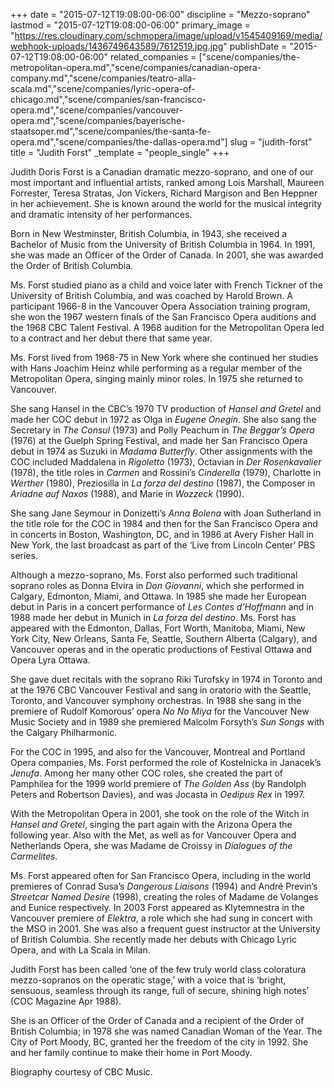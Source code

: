 +++
date = "2015-07-12T19:08:00-06:00"
discipline = "Mezzo-soprano"
lastmod = "2015-07-12T19:08:00-06:00"
primary_image = "https://res.cloudinary.com/schmopera/image/upload/v1545409169/media/webhook-uploads/1436749643589/7612519.jpg.jpg"
publishDate = "2015-07-12T19:08:00-06:00"
related_companies = ["scene/companies/the-metropolitan-opera.md","scene/companies/canadian-opera-company.md","scene/companies/teatro-alla-scala.md","scene/companies/lyric-opera-of-chicago.md","scene/companies/san-francisco-opera.md","scene/companies/vancouver-opera.md","scene/companies/bayerische-staatsoper.md","scene/companies/the-santa-fe-opera.md","scene/companies/the-dallas-opera.md"]
slug = "judith-forst"
title = "Judith Forst"
_template = "people_single"
+++

Judith Doris Forst is a Canadian dramatic mezzo-soprano, and one of our most important and influential artists, ranked among Lois Marshall, Maureen Forrester, Teresa Stratas, Jon Vickers, Richard Margison and Ben Heppner in her achievement. She is known around the world for the musical integrity and dramatic intensity of her performances.

Born in New Westminster, British Columbia, in 1943, she received a Bachelor of Music from the University of British Columbia in 1964. In 1991, she was made an Officer of the Order of Canada. In 2001, she was awarded the Order of British Columbia.

Ms. Forst studied piano as a child and voice later with French Tickner of the University of British Columbia, and was coached by Harold Brown. A participant 1966-8 in the Vancouver Opera Association training program, she won the 1967 western finals of the San Francisco Opera auditions and the 1968 CBC Talent Festival. A 1968 audition for the Metropolitan Opera led to a contract and her debut there that same year.

Ms. Forst lived from 1968-75 in New York where she continued her studies with Hans Joachim Heinz while performing as a regular member of the Metropolitan Opera, singing mainly minor roles. In 1975 she returned to Vancouver.

She sang Hansel in the CBC’s 1970 TV production of *Hansel and Gretel* and made her COC debut in 1972 as Olga in *Eugene Onegin*. She also sang the Secretary in *The Consul* (1973) and Polly Peachum in *The Beggar’s Opera* (1976) at the Guelph Spring Festival, and made her San Francisco Opera debut in 1974 as Suzuki in *Madama Butterfly*. Other assignments with the COC included Maddalena in *Rigoletto* (1973), Octavian in *Der Rosenkavalier* (1978), the title roles in *Carmen* and Rossini’s *Cinderella* (1979), Charlotte in *Werther* (1980), Preziosilla in *La forza del destino* (1987), the Composer in *Ariadne auf Naxos* (1988), and Marie in *Wozzeck* (1990).

She sang Jane Seymour in Donizetti’s *Anna Bolena* with Joan Sutherland in the title role for the COC in 1984 and then for the San Francisco Opera and in concerts in Boston, Washington, DC, and in 1986 at Avery Fisher Hall in New York, the last broadcast as part of the ‘Live from Lincoln Center’ PBS series.

Although a mezzo-soprano, Ms. Forst also performed such traditional soprano roles as Donna Elvira in *Don Giovanni*, which she performed in Calgary, Edmonton, Miami, and Ottawa. In 1985 she made her European debut in Paris in a concert performance of *Les Contes d’Hoffmann* and in 1988 made her debut in Munich in *La forza del destino*. Ms. Forst has appeared with the Edmonton, Dallas, Fort Worth, Manitoba, Miami, New York City, New Orleans, Santa Fe, Seattle, Southern Alberta (Calgary), and Vancouver operas and in the operatic productions of Festival Ottawa and Opera Lyra Ottawa.

She gave duet recitals with the soprano Riki Turofsky in 1974 in Toronto and at the 1976 CBC Vancouver Festival and sang in oratorio with the Seattle, Toronto, and Vancouver symphony orchestras. In 1988 she sang in the premiere of Rudolf Komorous’ opera *No No Miya* for the Vancouver New Music Society and in 1989 she premiered Malcolm Forsyth’s *Sun Songs* with the Calgary Philharmonic.

For the COC in 1995, and also for the Vancouver, Montreal and Portland Opera companies, Ms. Forst performed the role of Kostelnicka in Janacek’s *Jenufa*. Among her many other COC roles, she created the part of Pamphilea for the 1999 world premiere of *The Golden Ass* (by Randolph Peters and Robertson Davies), and was Jocasta in *Oedipus Rex* in 1997.

With the Metropolitan Opera in 2001, she took on the role of the Witch in *Hansel and Gretel*, singing the part again with the Arizona Opera the following year. Also with the Met, as well as for Vancouver Opera and Netherlands Opera, she was Madame de Croissy in *Dialogues of the Carmelites*.

Ms. Forst appeared often for San Francisco Opera, including in the world premieres of Conrad Susa’s *Dangerous Liaisons* (1994) and André Previn’s *Streetcar Named Desire* (1998), creating the roles of Madame de Volanges and Eunice respectively. In 2003 Forst appeared as Klytemnestra in the Vancouver premiere of *Elektra*, a role which she had sung in concert with the MSO in 2001. She was also a frequent guest instructor at the University of British Columbia. She recently made her debuts with Chicago Lyric Opera, and with La Scala in Milan.

Judith Forst has been called ‘one of the few truly world class coloratura mezzo-sopranos on the operatic stage,’ with a voice that is ‘bright, sensuous, seamless through its range, full of secure, shining high notes’ (COC Magazine Apr 1988).

She is an Officer of the Order of Canada and a recipient of the Order of British Columbia; in 1978 she was named Canadian Woman of the Year. The City of Port Moody, BC, granted her the freedom of the city in 1992. She and her family continue to make their home in Port Moody.

Biography courtesy of CBC Music.
